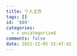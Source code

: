 ```yaml
---
title: 个人主页
tags: []
id: '889'
categories:
  - - uncategorized
comments: false
date: 2022-12-05 15:47:42
---
```

